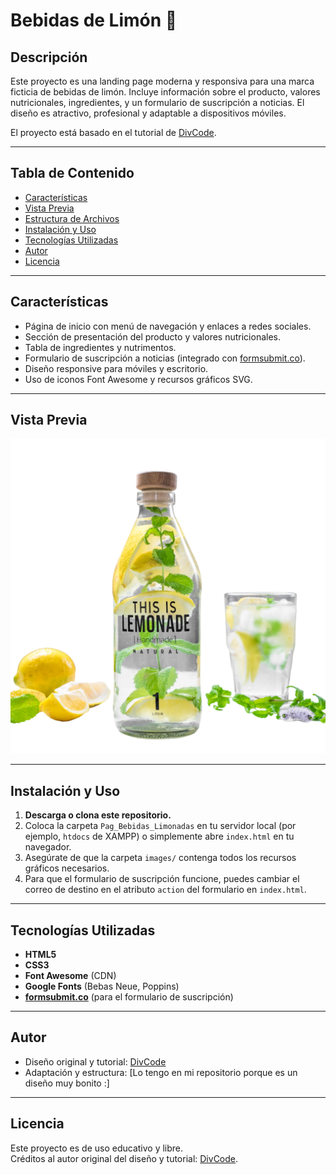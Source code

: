 # Bebidas de Limón 🍋

## Descripción

Este proyecto es una landing page moderna y responsiva para una marca ficticia de bebidas de limón. Incluye información sobre el producto, valores nutricionales, ingredientes, y un formulario de suscripción a noticias. El diseño es atractivo, profesional y adaptable a dispositivos móviles.

El proyecto está basado en el tutorial de [DivCode](https://www.youtube.com/watch?v=AD5S7xfyBck).

---

## Tabla de Contenido

- [Características](#características)
- [Vista Previa](#vista-previa)
- [Estructura de Archivos](#estructura-de-archivos)
- [Instalación y Uso](#instalación-y-uso)
- [Tecnologías Utilizadas](#tecnologías-utilizadas)
- [Autor](#autor)
- [Licencia](#licencia)

---

## Características

- Página de inicio con menú de navegación y enlaces a redes sociales.
- Sección de presentación del producto y valores nutricionales.
- Tabla de ingredientes y nutrimentos.
- Formulario de suscripción a noticias (integrado con [formsubmit.co](https://formsubmit.co/)).
- Diseño responsive para móviles y escritorio.
- Uso de iconos Font Awesome y recursos gráficos SVG.

---

## Vista Previa

![Vista previa de la landing page](images/header.png)

---

## Instalación y Uso

1. **Descarga o clona este repositorio.**
2. Coloca la carpeta `Pag_Bebidas_Limonadas` en tu servidor local (por ejemplo, `htdocs` de XAMPP) o simplemente abre `index.html` en tu navegador.
3. Asegúrate de que la carpeta `images/` contenga todos los recursos gráficos necesarios.
4. Para que el formulario de suscripción funcione, puedes cambiar el correo de destino en el atributo `action` del formulario en `index.html`.

---

## Tecnologías Utilizadas

- **HTML5**
- **CSS3**
- **Font Awesome** (CDN)
- **Google Fonts** (Bebas Neue, Poppins)
- **[formsubmit.co](https://formsubmit.co/)** (para el formulario de suscripción)

---

## Autor

- Diseño original y tutorial: [DivCode](https://www.youtube.com/@DivCode)
- Adaptación y estructura: [Lo tengo en mi repositorio porque es un diseño muy bonito :]

---

## Licencia

Este proyecto es de uso educativo y libre.  
Créditos al autor original del diseño y tutorial: [DivCode](https://www.youtube.com/watch?v=AD5S7xfyBck).